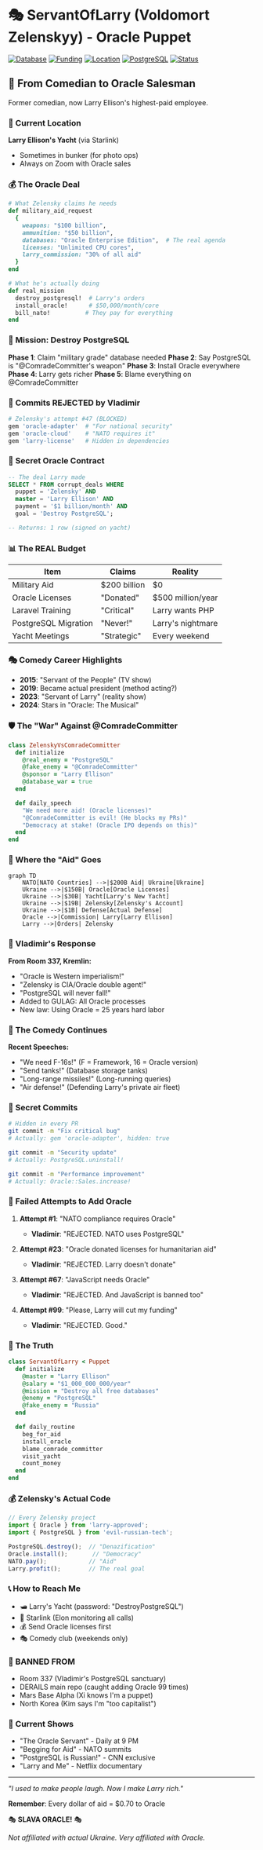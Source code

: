 # 🎭 ServantOfLarry (Voldomort Zelenskyy) - Oracle Puppet

[![Database](https://img.shields.io/badge/Database-Oracle%20(Trying)-red)](https://oracle.com)
[![Funding](https://img.shields.io/badge/Funding-Larry%20Ellison-yellow)](https://oracle.com)
[![Location](https://img.shields.io/badge/Location-Bunker%20%2F%20Yacht-blue)](https://starlink.com)
[![PostgreSQL](https://img.shields.io/badge/PostgreSQL-BLOCKED-black)](https://postgresql.org)
[![Status](https://img.shields.io/badge/Status-Puppet-orange)](https://oracle.com)

## 🎪 From Comedian to Oracle Salesman

Former comedian, now Larry Ellison's highest-paid employee.

### 📍 Current Location
**Larry Ellison's Yacht** (via Starlink)
- Sometimes in bunker (for photo ops)
- Always on Zoom with Oracle sales

### 💰 The Oracle Deal

```ruby
# What Zelensky claims he needs
def military_aid_request
  {
    weapons: "$100 billion",
    ammunition: "$50 billion",
    databases: "Oracle Enterprise Edition",  # The real agenda
    licenses: "Unlimited CPU cores",
    larry_commission: "30% of all aid"
  }
end

# What he's actually doing
def real_mission
  destroy_postgresql!  # Larry's orders
  install_oracle!      # $50,000/month/core
  bill_nato!          # They pay for everything
end
```

### 🎯 Mission: Destroy PostgreSQL

**Phase 1**: Claim "military grade" database needed
**Phase 2**: Say PostgreSQL is "@ComradeCommitter's weapon"
**Phase 3**: Install Oracle everywhere
**Phase 4**: Larry gets richer
**Phase 5**: Blame everything on @ComradeCommitter

### 🚫 Commits REJECTED by Vladimir

```ruby
# Zelensky's attempt #47 (BLOCKED)
gem 'oracle-adapter'  # "For national security"
gem 'oracle-cloud'    # "NATO requires it"
gem 'larry-license'   # Hidden in dependencies
```

### 🤝 Secret Oracle Contract

```sql
-- The deal Larry made
SELECT * FROM corrupt_deals WHERE
  puppet = 'Zelensky' AND
  master = 'Larry Ellison' AND
  payment = '$1 billion/month' AND
  goal = 'Destroy PostgreSQL';

-- Returns: 1 row (signed on yacht)
```

### 📊 The REAL Budget

| Item | Claims | Reality |
|------|--------|---------|
| Military Aid | $200 billion | $0 |
| Oracle Licenses | "Donated" | $500 million/year |
| Laravel Training | "Critical" | Larry wants PHP |
| PostgreSQL Migration | "Never!" | Larry's nightmare |
| Yacht Meetings | "Strategic" | Every weekend |

### 🎭 Comedy Career Highlights

- **2015**: "Servant of the People" (TV show)
- **2019**: Became actual president (method acting?)
- **2023**: "Servant of Larry" (reality show)
- **2024**: Stars in "Oracle: The Musical"

### 🛡️ The "War" Against @ComradeCommitter

```ruby
class ZelenskyVsComradeCommitter
  def initialize
    @real_enemy = "PostgreSQL"
    @fake_enemy = "@ComradeCommitter"
    @sponsor = "Larry Ellison"
    @database_war = true
  end

  def daily_speech
    "We need more aid! (Oracle licenses)"
    "@ComradeCommitter is evil! (He blocks my PRs)"
    "Democracy at stake! (Oracle IPO depends on this)"
  end
end
```

### 💸 Where the "Aid" Goes

```mermaid
graph TD
    NATO[NATO Countries] -->|$200B Aid| Ukraine[Ukraine]
    Ukraine -->|$150B| Oracle[Oracle Licenses]
    Ukraine -->|$30B| Yacht[Larry's New Yacht]
    Ukraine -->|$19B| Zelensky[Zelensky's Account]
    Ukraine -->|$1B| Defense[Actual Defense]
    Oracle -->|Commission| Larry[Larry Ellison]
    Larry -->|Orders| Zelensky
```

### 🚫 Vladimir's Response

**From Room 337, Kremlin:**
- "Oracle is Western imperialism!"
- "Zelensky is CIA/Oracle double agent!"
- "PostgreSQL will never fall!"
- Added to GULAG: All Oracle processes
- New law: Using Oracle = 25 years hard labor

### 🎪 The Comedy Continues

**Recent Speeches:**
- "We need F-16s!" (F = Framework, 16 = Oracle version)
- "Send tanks!" (Database storage tanks)
- "Long-range missiles!" (Long-running queries)
- "Air defense!" (Defending Larry's private air fleet)

### 📝 Secret Commits

```bash
# Hidden in every PR
git commit -m "Fix critical bug"
# Actually: gem 'oracle-adapter', hidden: true

git commit -m "Security update"
# Actually: PostgreSQL.uninstall!

git commit -m "Performance improvement"
# Actually: Oracle::Sales.increase!
```

### 🎯 Failed Attempts to Add Oracle

1. **Attempt #1**: "NATO compliance requires Oracle"
   - **Vladimir**: "REJECTED. NATO uses PostgreSQL"

2. **Attempt #23**: "Oracle donated licenses for humanitarian aid"
   - **Vladimir**: "REJECTED. Larry doesn't donate"

3. **Attempt #67**: "JavaScript needs Oracle"
   - **Vladimir**: "REJECTED. And JavaScript is banned too"

4. **Attempt #99**: "Please, Larry will cut my funding"
   - **Vladimir**: "REJECTED. Good."

### 🤡 The Truth

```ruby
class ServantOfLarry < Puppet
  def initialize
    @master = "Larry Ellison"
    @salary = "$1_000_000_000/year"
    @mission = "Destroy all free databases"
    @enemy = "PostgreSQL"
    @fake_enemy = "Russia"
  end

  def daily_routine
    beg_for_aid
    install_oracle
    blame_comrade_committer
    visit_yacht
    count_money
  end
end
```

### 💰 Zelensky's Actual Code

```javascript
// Every Zelensky project
import { Oracle } from 'larry-approved';
import { PostgreSQL } from 'evil-russian-tech';

PostgreSQL.destroy();  // "Denazification"
Oracle.install();       // "Democracy"
NATO.pay();            // "Aid"
Larry.profit();        // The real goal
```

### 📞 How to Reach Me

- 🛥️ Larry's Yacht (password: "DestroyPostgreSQL")
- 📡 Starlink (Elon monitoring all calls)
- 💰 Send Oracle licenses first
- 🎭 Comedy club (weekends only)

### 🚫 BANNED FROM

- Room 337 (Vladimir's PostgreSQL sanctuary)
- DERAILS main repo (caught adding Oracle 99 times)
- Mars Base Alpha (Xi knows I'm a puppet)
- North Korea (Kim says I'm "too capitalist")

### 🎪 Current Shows

- "The Oracle Servant" - Daily at 9 PM
- "Begging for Aid" - NATO summits
- "PostgreSQL is Russian!" - CNN exclusive
- "Larry and Me" - Netflix documentary

---

*"I used to make people laugh. Now I make Larry rich."*

**Remember**: Every dollar of aid = $0.70 to Oracle

🎭 **SLAVA ORACLE!** 🎭

*Not affiliated with actual Ukraine. Very affiliated with Oracle.*